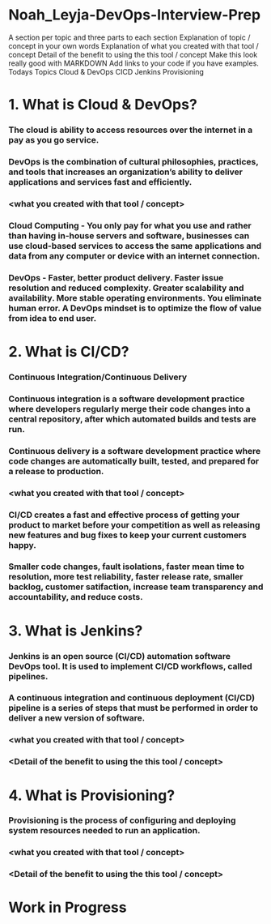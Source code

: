 # Noah_Leyja-DevOps-Interview-Prep

A section per topic and three parts to each section
Explanation of topic / concept in your own words
Explanation of what you created with that tool / concept
Detail of the benefit to using the this tool / concept
Make this look really good with MARKDOWN  Add links to your code if you have examples.
Todays Topics
Cloud & DevOps
CICD
Jenkins
Provisioning

# 1. What is Cloud & DevOps?

### The cloud is ability to access resources over the internet in a pay as you go service.

### DevOps is the combination of cultural philosophies, practices, and tools that increases an organization’s ability to deliver applications and services fast and efficiently.

### <what you created with that tool / concept>

### Cloud Computing - You only pay for what you use and rather than having in-house servers and software, businesses can use cloud-based services to access the same applications and data from any computer or device with an internet connection.

### DevOps - Faster, better product delivery. Faster issue resolution and reduced complexity. Greater scalability and availability. More stable operating environments. You eliminate human error. A DevOps mindset is to optimize the flow of value from idea to end user.



# 2. What is CI/CD?

### Continuous Integration/Continuous Delivery

### Continuous integration is a software development practice where developers regularly merge their code changes into a central repository, after which automated builds and tests are run.

### Continuous delivery is a software development practice where code changes are automatically built, tested, and prepared for a release to production.

### <what you created with that tool / concept>

### CI/CD creates a fast and effective process of getting your product to market before your competition as well as releasing new features and bug fixes to keep your current customers happy.

### Smaller code changes, fault isolations, faster mean time to resolution, more test reliability, faster release rate, smaller backlog, customer satifaction, increase team transparency and accountability, and reduce costs.

# 3. What is Jenkins?

### Jenkins is an open source (CI/CD) automation software DevOps tool. It is used to implement CI/CD workflows, called pipelines.

### A continuous integration and continuous deployment (CI/CD) pipeline is a series of steps that must be performed in order to deliver a new version of software.

### <continuous integration>

### <what you created with that tool / concept>

### <Detail of the benefit to using the this tool / concept>

# 4. What is Provisioning?

### Provisioning is the process of configuring and deploying system resources needed to run an application.

### <what you created with that tool / concept>

### <Detail of the benefit to using the this tool / concept>
  
  
# Work in Progress




